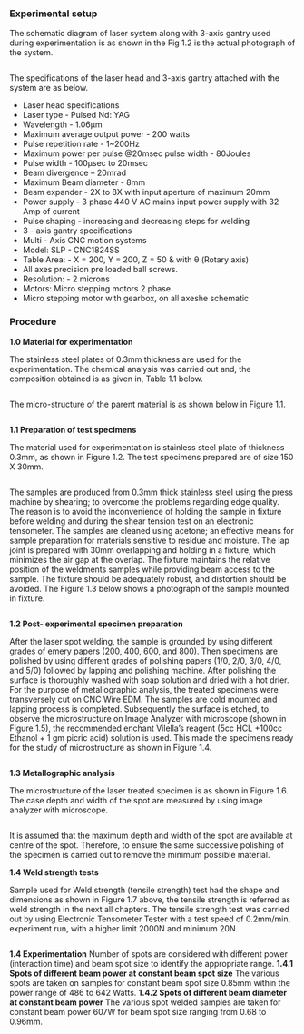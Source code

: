 ### Experimental setup

The schematic diagram of laser system along with 3-axis gantry used during experimentation is as shown in the Fig 1.2 is the actual photograph of the system.

<center><img src="images/pimg1.png" title="" /></center>

The specifications of the laser head and 3-axis gantry attached with the system are as below.

* Laser head specifications
* Laser type - Pulsed Nd: YAG
* Wavelength - 1.06&mu;m
* Maximum average output power - 200 watts
* Pulse repetition rate - 1&#126;200Hz
* Maximum power per pulse @20msec pulse width - 80Joules
* Pulse width - 100&mu;sec to 20msec
* Beam divergence – 20mrad
* Maximum Beam diameter - 8mm
* Beam expander - 2X to 8X with input aperture of maximum 20mm
* Power supply - 3 phase 440 V AC mains input power supply with 32 Amp of current
* Pulse shaping - increasing and decreasing steps for welding
* 3 - axis gantry specifications
* Multi - Axis CNC motion systems
* Model: SLP - CNC1824SS
* Table Area: - X = 200, Y = 200, Z = 50 & with &theta; (Rotary axis)
* All axes precision pre loaded ball screws.
* Resolution: - 2 microns
* Motors: Micro stepping motors 2 phase.
* Micro stepping motor with gearbox, on all axeshe schematic

### Procedure
**1.0 Material for experimentation**

The stainless steel plates of 0.3mm thickness are used for the experimentation. The chemical analysis was carried out and, the composition obtained is as given in, Table 1.1 below.

<center><img src="images/pimg2.png" title="" /></center>

The micro-structure of the parent material is as shown below in Figure 1.1.

<center><img src="images/pimg3.png" title="" /></center>

**1.1 Preparation of test specimens**

The material used for experimentation is stainless steel plate of thickness 0.3mm, as shown in Figure 1.2. The test specimens prepared are of size 150 X 30mm.

<center><img src="images/pimg4.png" title="" /></center>

The samples are produced from 0.3mm thick stainless steel using the press machine by shearing; to overcome the problems regarding edge quality. The reason is to avoid the inconvenience of holding the sample in fixture before welding and during the shear tension test on an electronic tensometer.
The samples are cleaned using acetone; an effective means for sample preparation for materials sensitive to residue and moisture. The lap joint is prepared with 30mm overlapping and holding in a fixture, which minimizes the air gap at the overlap. The fixture maintains the relative position of the weldments samples while providing beam access to the sample. The fixture should be adequately robust, and distortion should be avoided. The Figure 1.3 below shows a photograph of the sample mounted in fixture.

<center><img src="images/pimg5.png" title="" /></center>

**1.2 Post- experimental specimen preparation**

After the laser spot welding, the sample is grounded by using different grades of emery papers (200, 400, 600, and 800). Then specimens are polished by using different grades of polishing papers (1/0, 2/0, 3/0, 4/0, and 5/0) followed by lapping and polishing machine. After polishing the surface is thoroughly washed with soap solution and dried with a hot drier.
For the purpose of metallographic analysis, the treated specimens were transversely cut on CNC Wire EDM. The samples are cold mounted and lapping process is completed. Subsequently the surface is etched, to observe the microstructure on Image Analyzer with microscope (shown in Figure 1.5), the recommended enchant Vilella’s reagent (5cc HCL +100cc Ethanol + 1 gm picric acid) solution is used. This made the specimens ready for the study of microstructure as shown in Figure 1.4.

<center><img src="images/pimg6.png" title="" /></center>

<center><img src="images/pimg7.png" title="" /></center>

**1.3 Metallographic analysis**

The microstructure of the laser treated specimen is as shown in Figure 1.6. The case depth and width of the spot are measured by using image analyzer with microscope.

<center><img src="images/pimg8.png" title="" /></center>

It is assumed that the maximum depth and width of the spot are available at centre of the spot. Therefore, to ensure the same successive polishing of the specimen is carried out to remove the minimum possible material.

**1.4 Weld strength tests**

Sample used for Weld strength (tensile strength) test had the shape and dimensions as shown in Figure 1.7 above, the tensile strength is referred as weld strength in the next all chapters. The tensile strength test was carried out by using Electronic Tensometer Tester with a test speed of 0.2mm/min, experiment run, with a higher limit 2000N and minimum 20N.

<center><img src="images/pimg9.png" title="" /></center>

**1.4 Experimentation**
Number of spots are considered with different power (interaction time) and beam spot size to identify the appropriate range.
**1.4.1 Spots of different beam power at constant beam spot size**
The various spots are taken on samples for constant beam spot size 0.85mm within the power range of 486 to 642 Watts.
**1.4.2 Spots of different beam diameter at constant beam power**
The various spot welded samples are taken for constant beam power 607W for beam spot size ranging from 0.68 to 0.96mm.